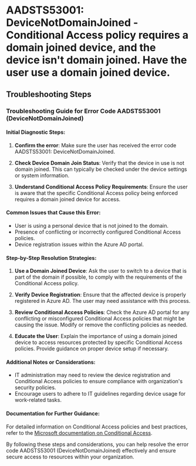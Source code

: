# AADSTS53001: DeviceNotDomainJoined - Conditional Access policy requires a domain joined device, and the device isn't domain joined. Have the user use a domain joined device.


## Troubleshooting Steps
### Troubleshooting Guide for Error Code AADSTS53001 (DeviceNotDomainJoined)

#### Initial Diagnostic Steps:
1. **Confirm the error**: Make sure the user has received the error code AADSTS53001: DeviceNotDomainJoined.
   
2. **Check Device Domain Join Status**: Verify that the device in use is not domain joined. This can typically be checked under the device settings or system information.

3. **Understand Conditional Access Policy Requirements**: Ensure the user is aware that the specific Conditional Access policy being enforced requires a domain joined device for access.

#### Common Issues that Cause this Error:
- User is using a personal device that is not joined to the domain.
- Presence of conflicting or incorrectly configured Conditional Access policies.
- Device registration issues within the Azure AD portal.

#### Step-by-Step Resolution Strategies:

1. **Use a Domain Joined Device**: Ask the user to switch to a device that is part of the domain if possible, to comply with the requirements of the Conditional Access policy.

2. **Verify Device Registration**: Ensure that the affected device is properly registered in Azure AD. The user may need assistance with this process.

3. **Review Conditional Access Policies**: Check the Azure AD portal for any conflicting or misconfigured Conditional Access policies that might be causing the issue. Modify or remove the conflicting policies as needed.

4. **Educate the User**: Explain the importance of using a domain joined device to access resources protected by specific Conditional Access policies. Provide guidance on proper device setup if necessary.

#### Additional Notes or Considerations:
- IT administration may need to review the device registration and Conditional Access policies to ensure compliance with organization's security policies.
- Encourage users to adhere to IT guidelines regarding device usage for work-related tasks.

#### Documentation for Further Guidance:
For detailed information on Conditional Access policies and best practices, refer to the [Microsoft documentation on Conditional Access](https://docs.microsoft.com/en-us/azure/active-directory/conditional-access/overview).

By following these steps and considerations, you can help resolve the error code AADSTS53001 (DeviceNotDomainJoined) effectively and ensure secure access to resources within your organization.